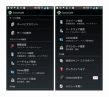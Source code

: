 <img src='https://raw.githubusercontent.com/burton999dev/ComicCafeHelp/master/images/ja/client/SettingsList.png' width='25%' height='25%'/>
<img src='https://raw.githubusercontent.com/burton999dev/ComicCafeHelp/master/images/ja/client/SettingsList2.png' width='25%' height='25%'/>

